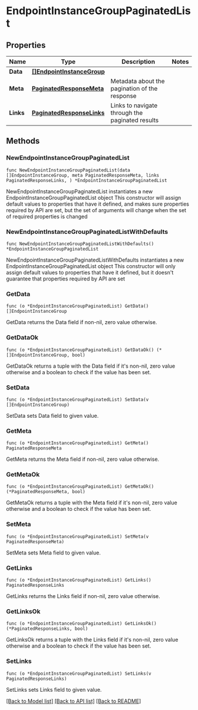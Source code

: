 # EndpointInstanceGroupPaginatedList

## Properties

Name | Type | Description | Notes
------------ | ------------- | ------------- | -------------
**Data** | [**[]EndpointInstanceGroup**](EndpointInstanceGroup.md) |  | 
**Meta** | [**PaginatedResponseMeta**](PaginatedResponseMeta.md) | Metadata about the pagination of the response | 
**Links** | [**PaginatedResponseLinks**](PaginatedResponseLinks.md) | Links to navigate through the paginated results | 

## Methods

### NewEndpointInstanceGroupPaginatedList

`func NewEndpointInstanceGroupPaginatedList(data []EndpointInstanceGroup, meta PaginatedResponseMeta, links PaginatedResponseLinks, ) *EndpointInstanceGroupPaginatedList`

NewEndpointInstanceGroupPaginatedList instantiates a new EndpointInstanceGroupPaginatedList object
This constructor will assign default values to properties that have it defined,
and makes sure properties required by API are set, but the set of arguments
will change when the set of required properties is changed

### NewEndpointInstanceGroupPaginatedListWithDefaults

`func NewEndpointInstanceGroupPaginatedListWithDefaults() *EndpointInstanceGroupPaginatedList`

NewEndpointInstanceGroupPaginatedListWithDefaults instantiates a new EndpointInstanceGroupPaginatedList object
This constructor will only assign default values to properties that have it defined,
but it doesn't guarantee that properties required by API are set

### GetData

`func (o *EndpointInstanceGroupPaginatedList) GetData() []EndpointInstanceGroup`

GetData returns the Data field if non-nil, zero value otherwise.

### GetDataOk

`func (o *EndpointInstanceGroupPaginatedList) GetDataOk() (*[]EndpointInstanceGroup, bool)`

GetDataOk returns a tuple with the Data field if it's non-nil, zero value otherwise
and a boolean to check if the value has been set.

### SetData

`func (o *EndpointInstanceGroupPaginatedList) SetData(v []EndpointInstanceGroup)`

SetData sets Data field to given value.


### GetMeta

`func (o *EndpointInstanceGroupPaginatedList) GetMeta() PaginatedResponseMeta`

GetMeta returns the Meta field if non-nil, zero value otherwise.

### GetMetaOk

`func (o *EndpointInstanceGroupPaginatedList) GetMetaOk() (*PaginatedResponseMeta, bool)`

GetMetaOk returns a tuple with the Meta field if it's non-nil, zero value otherwise
and a boolean to check if the value has been set.

### SetMeta

`func (o *EndpointInstanceGroupPaginatedList) SetMeta(v PaginatedResponseMeta)`

SetMeta sets Meta field to given value.


### GetLinks

`func (o *EndpointInstanceGroupPaginatedList) GetLinks() PaginatedResponseLinks`

GetLinks returns the Links field if non-nil, zero value otherwise.

### GetLinksOk

`func (o *EndpointInstanceGroupPaginatedList) GetLinksOk() (*PaginatedResponseLinks, bool)`

GetLinksOk returns a tuple with the Links field if it's non-nil, zero value otherwise
and a boolean to check if the value has been set.

### SetLinks

`func (o *EndpointInstanceGroupPaginatedList) SetLinks(v PaginatedResponseLinks)`

SetLinks sets Links field to given value.



[[Back to Model list]](../README.md#documentation-for-models) [[Back to API list]](../README.md#documentation-for-api-endpoints) [[Back to README]](../README.md)



